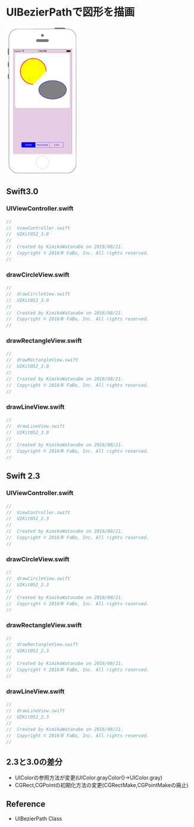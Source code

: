 # UIBezierPathで図形を描画

![Preview uikit052](img/uikit052.png)

## Swift3.0
### UIViewController.swift
```swift
//
//  ViewController.swift
//  UIKit052_3.0
//
//  Created by KimikoWatanabe on 2016/08/21.
//  Copyright © 2016年 FaBo, Inc. All rights reserved.
//
```
### drawCircleView.swift
```swift
//
//  drawCircleView.swift
//  UIKit052_3.0
//
//  Created by KimikoWatanabe on 2016/08/21.
//  Copyright © 2016年 FaBo, Inc. All rights reserved.
//
```
### drawRectangleView.swift
```swift
//
//  drawRectangleView.swift
//  UIKit052_3.0
//
//  Created by KimikoWatanabe on 2016/08/21.
//  Copyright © 2016年 FaBo, Inc. All rights reserved.
//
```
### drawLineView.swift
```swift
//
//  drawLineView.swift
//  UIKit052_3.0
//
//  Created by KimikoWatanabe on 2016/08/21.
//  Copyright © 2016年 FaBo, Inc. All rights reserved.
//
```



## Swift 2.3
### UIViewController.swift
```swift
//
//  ViewController.swift
//  UIKit052_2.3
//
//  Created by KimikoWatanabe on 2016/08/21.
//  Copyright © 2016年 FaBo, Inc. All rights reserved.
//
```
### drawCircleView.swift
```swift
//
//  drawCircleView.swift
//  UIKit052_2.3
//
//  Created by KimikoWatanabe on 2016/08/21.
//  Copyright © 2016年 FaBo, Inc. All rights reserved.
//
```
### drawRectangleView.swift
```swift
//
//  drawRectangleView.swift
//  UIKit052_2.3
//
//  Created by KimikoWatanabe on 2016/08/21.
//  Copyright © 2016年 FaBo, Inc. All rights reserved.
//
```
### drawLineView.swift
```swift
//
//  drawLineView.swift
//  UIKit052_2.3
//
//  Created by KimikoWatanabe on 2016/08/21.
//  Copyright © 2016年 FaBo, Inc. All rights reserved.
//
```

## 2.3と3.0の差分
* UIColorの参照方法が変更(UIColor.grayColor()->UIColor.gray)
* CGRect,CGPointの初期化方法の変更(CGRectMake,CGPointMakeの廃止)

## Reference
* UIBezierPath Class
